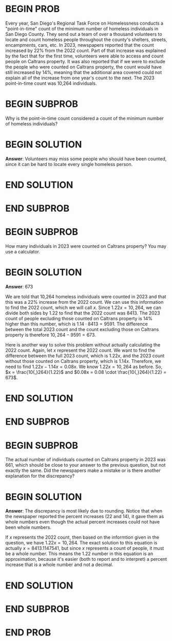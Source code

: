 # BEGIN PROB

Every year, San Diego's Regional Task Force on Homelessness conducts a "point-in-time" count of the minimum number of homeless individuals in San Diego County. They send out a team of over a thousand volunteers to locate and count homeless people throughout the county's shelters, streets, encampments, cars, etc. In 2023, newspapers reported that the count increased by 22% from the 2022 count. Part of that increase was explained by the fact that for the first time, volunteers were able to access and count people on Caltrans property. It was also reported that if we were to exclude the people who were counted on Caltrans property, the count would have still increased by 14%, meaning that the additional area covered could not explain all of the increase from one year's count to the next. The 2023 point-in-time count was 10,264 individuals.

# BEGIN SUBPROB

Why is the point-in-time count considered a count of the minimum number of homeless individuals? 

# BEGIN SOLUTION

**Answer**: Volunteers may miss some people who should have been counted, since it can be hard to locate every single homeless person.

# END SOLUTION

# END SUBPROB

# BEGIN SUBPROB

How many individuals in 2023 were counted on Caltrans property? You may use a calculator.

# BEGIN SOLUTION

**Answer**: 673

We are told that 10,264 homeless individuals were counted in 2023 and that this was a 22% increase from the 2022 count. We can use this information to find the 2022 count, which we will call $x$. Since $1.22x = 10{,}264$, we can divide both sides by 1.22 to find that the 2022 count was 8413. The 2023 count of people excluding those counted on Caltrans property is 14% higher than this number, which is $1.14 \cdot 8413 = 9591$. The difference between the total 2023 count and the count excluding those on Caltrans property is therefore $10{,}264 - 9591 = 673$. 

Here is another way to solve this problem without actually calculating the 2022 count. Again, let $x$ represent the 2022 count. We want to find the difference between the full 2023 count, which is $1.22x$, and the 2023 count without those counted on Caltrans property, which is $1.14x$. Therefore, we need to find $1.22x - 1.14x = 0.08x$. We know $1.22x = 10{,}264$ as before. So, $x = \frac{10{,}264}{1.22}$ and $0.08x = 0.08 \cdot \frac{10{,}264}{1.22} = 673$.

# END SOLUTION

# END SUBPROB

# BEGIN SUBPROB

The actual number of individuals counted on Caltrans property in 2023 was 661, which should be close to your answer to the previous question, but not exactly the same. Did the newspapers make a mistake or is there another explanation for the discrepancy?

# BEGIN SOLUTION

**Answer**: The discrepancy is most likely due to rounding. Notice that when the newspaper reported the percent increases (22 and 14), it gave them as whole numbers even though the actual percent increases could not have been whole numbers. 

If $x$ represents the 2022 count, then based on the informtion given in the question, we have $1.22x = 10{,}264$. The exact solution to this equation is actually $x = 8413.1147541$, but since $x$ represents a count of people, it must be a whole number. This means the 1.22 number in this equation is an approximation, because it's easier (both to report and to interpret) a percent increase that is a whole number and not a decimal.

# END SOLUTION

# END SUBPROB

# END PROB